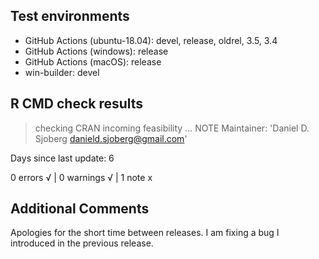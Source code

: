 ## Test environments

* GitHub Actions (ubuntu-18.04): devel, release, oldrel, 3.5, 3.4
* GitHub Actions (windows): release
* GitHub Actions (macOS): release
* win-builder: devel

## R CMD check results

> checking CRAN incoming feasibility ... NOTE
  Maintainer: 'Daniel D. Sjoberg <danield.sjoberg@gmail.com>'

  Days since last update: 6

0 errors √ | 0 warnings √ | 1 note x
  
## Additional Comments

Apologies for the short time between releases.
I am fixing a bug I introduced in the previous release.
